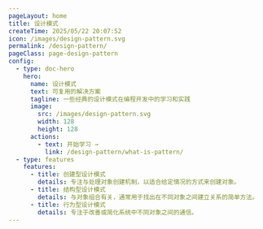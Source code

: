 ```yaml
---
pageLayout: home
title: 设计模式
createTime: 2025/05/22 20:07:52
icon: /images/design-pattern.svg
permalink: /design-pattern/
pageClass: page-design-pattern
config:
  - type: doc-hero
    hero:
      name: 设计模式
      text: 可复用的解决方案
      tagline: 一些经典的设计模式在编程开发中的学习和实践
      image:
        src: /images/design-pattern.svg
        width: 128
        height: 128
      actions:
        - text: 开始学习 →
          link: /design-pattern/what-is-pattern/
  - type: features
    features:
      - title: 创建型设计模式
        details: 专注与处理对象创建机制，以适合给定情况的方式来创建对象。
      - title: 结构型设计模式
        details: 与对象组合有关，通常用于找出在不同对象之间建立关系的简单方法。
      - title: 行为型设计模式
        details: 专注于改善或简化系统中不同对象之间的通信。
---
```


<style>
.page-design-pattern {
  --vp-home-hero-name-color: transparent;
  --vp-home-hero-name-background: linear-gradient(120deg,rgb(147, 52, 52) 30%,rgb(237, 76, 92));
  --vp-home-hero-image-background-image: linear-gradient(
    45deg,
    rgb(216, 173, 173) 50%,
    rgb(242, 179, 185) 50%
  );
  --vp-home-hero-image-filter: blur(44px);
}

[data-theme="dark"] .page-design-pattern {
  --vp-home-hero-image-background-image: linear-gradient(
    45deg,
   rgb(216, 173, 173, 0.17) 50%,
    rgb(242, 179, 185, 0.25) 50%
  );
}
</style>
